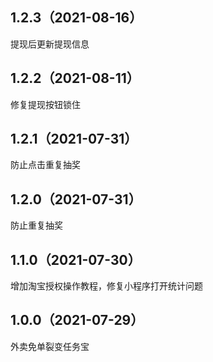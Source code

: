 ## 1.2.3（2021-08-16）
提现后更新提现信息
## 1.2.2（2021-08-11）
修复提现按钮锁住
## 1.2.1（2021-07-31）
防止点击重复抽奖
## 1.2.0（2021-07-31）
防止重复抽奖
## 1.1.0（2021-07-30）
增加淘宝授权操作教程，修复小程序打开统计问题
## 1.0.0（2021-07-29）
外卖免单裂变任务宝
